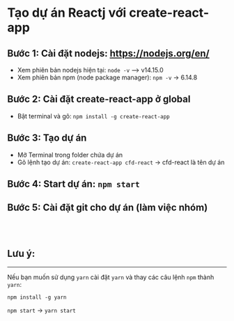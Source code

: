 # Tạo dự án Reactj với create-react-app

## Bước 1: Cài đặt nodejs: https://nodejs.org/en/
- Xem phiên bản nodejs hiện tại: `node -v` --> v14.15.0
- Xem phiên bản npm (node package manager): `npm -v` -> 6.14.8
## Bước 2: Cài đặt create-react-app ở global
- Bật terminal và gõ: `npm install -g create-react-app`
## Bước 3: Tạo dự án
- Mở Terminal trong folder chứa dự án
- Gõ lệnh tạo dự án: `create-react-app cfd-react` -> cfd-react là tên dự án
## Bước 4: Start dự án: `npm start`

## Bước 5: Cài đặt git cho dự án (làm việc nhóm)
<br>
<br>

## Lưu ý: 
--------
Nếu bạn muốn sử dụng `yarn` cài đặt `yarn` và thay các câu lệnh `npm` thành `yarn`:

`npm install -g yarn`

`npm start` -> `yarn start`
